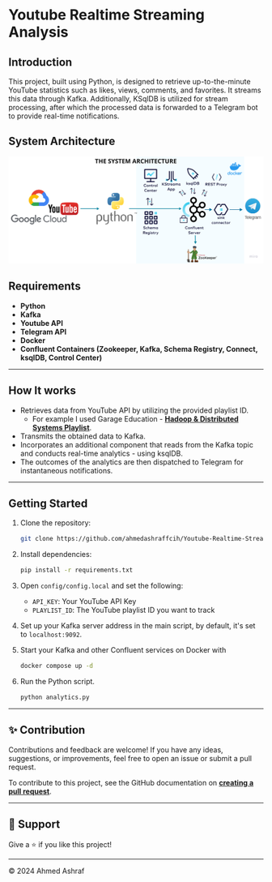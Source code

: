 # Youtube Realtime Streaming Analysis

## Introduction


This project, built using Python, is designed to retrieve up-to-the-minute YouTube statistics such as likes, views, comments, and favorites. 
It streams this data through Kafka. Additionally, KSqlDB is utilized for stream processing, after which the processed data is forwarded to a Telegram bot to provide real-time notifications.

## System Architecture

![System Architecture](https://github.com/ahmedashraffcih/Youtube-Realtime-Streaming-Analysis/blob/main/assets/architecture.png)

## Requirements

- **Python**
- **Kafka**
- **Youtube API**
- **Telegram API**
- **Docker**
- **Confluent Containers (Zookeeper, Kafka, Schema Registry, Connect, ksqlDB, Control Center)**
---

## How It works

- Retrieves data from YouTube API by utilizing the provided playlist ID.
    - For example I used Garage Education - **[Hadoop & Distributed Systems Playlist](https://www.youtube.com/watch?v=Ot63tlh0PaE&list=PLxNoJq6k39G8Ak39PDC-oYvp6ZRvIn3Pa&pp=iAQB)**.
- Transmits the obtained data to Kafka.
- Incorporates an additional component that reads from the Kafka topic and conducts real-time analytics - using ksqlDB.
- The outcomes of the analytics are then dispatched to Telegram for instantaneous notifications.

---


## Getting Started

1. Clone the repository:
    ```bash
    git clone https://github.com/ahmedashraffcih/Youtube-Realtime-Streaming-Analysis.git
    ```

2. Install dependencies:
    ```bash
    pip install -r requirements.txt
    ```

3. Open `config/config.local` and set the following:
    - `API_KEY`: Your YouTube API Key
    - `PLAYLIST_ID`: The YouTube playlist ID you want to track

4. Set up your Kafka server address in the main script, by default, it's set to `localhost:9092`.

5. Start your Kafka and other Confluent services on Docker with
   ```bash
   docker compose up -d
   ``` 

6. Run the Python script.
    ```bash
    python analytics.py
    ```
---


## ✨ Contribution

Contributions and feedback are welcome! If you have any ideas, suggestions, or improvements, feel free to open an issue or submit a pull request.


To contribute to this project, see the GitHub documentation on **[creating a pull request](https://help.github.com/en/github/collaborating-with-issues-and-pull-requests/creating-a-pull-request)**.

---

## 👏 Support

Give a ⭐️ if you like this project!
___________________________________

<p>&copy; 2024 Ahmed Ashraf</p>


